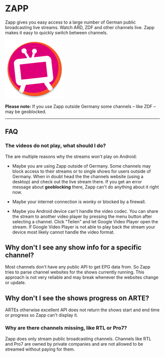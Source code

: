 # ZAPP

Zapp gives you easy access to a large number of German public broadcasting live streams. Watch ARD, ZDF and other channels live. Zapp makes it easy to quickly switch between channels.

![ZAPP logo](app/src/main/res/mipmap-xxxhdpi/ic_launcher.png)

**Please note:** If you use Zapp outside Germany some channels – like ZDF – may be geoblocked.

---------------------

## FAQ

### The videos do not play, what should I do?

The are multiple reasons why the streams won't play on Android:

- Maybe you are using Zapp outside of Germany. Some channels may block access
to their streams or to single shows for users outside of Germany. When in doubt
head the the channels website (using a desktop) and check out the live stream
there. If you get an error message about **geoblocking** there, Zapp can't do 
anything about it right now.

- Maybe your internet connection is wonky or blocked by a firewall.

- Maybe you Android device can't handle the video codec. You can share the 
stream to another video player by pressing the menu button after selecting a
channel. Click "Teilen" and let Google Video Player open the stream. If Google
Video Player is not able to play back the stream your device most likely cannot
handle the video format.


## Why don't I see any show info for a specific channel?

Most channels don't have any public API to get EPG data from. So Zapp tries to
parse channel websites for the shows currently running. This approach is not
very reliable and may break whenever the websites change or update.


## Why don't I see the shows progress on ARTE?

ARTEs otherwise excellent API does not return the shows start and end time or
progress so Zapp can't display it.


### Why are there channels missing, like RTL or Pro7?

Zapp does only stream public broadcasting channels. Channels like RTL and Pro7
are owned by private companies and are not allowed to be streamed without paying
for them.
